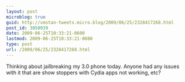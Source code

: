 ```yaml
---
layout: post
microblog: true
guid: http://vmstan-tweets.micro.blog/2009/06/25/2328417268.html
post_id: 3050939
date: 2009-06-25T10:33:21-0600
lastmod: 2009-06-25T10:33:21-0600
type: post
url: /2009/06/25/2328417268.html
---
```

Thinking about jailbreaking my 3.0 phone today. Anyone had any issues with it that are show stoppers with Cydia apps not working, etc?
